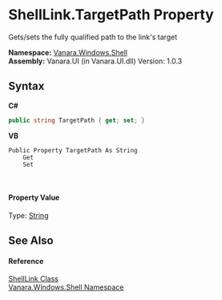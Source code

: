# ShellLink.TargetPath Property 
 

Gets/sets the fully qualified path to the link's target

**Namespace:**&nbsp;<a href="be182789-447d-1423-b31f-7fd1f1f04ab2">Vanara.Windows.Shell</a><br />**Assembly:**&nbsp;Vanara.UI (in Vanara.UI.dll) Version: 1.0.3

## Syntax

**C#**<br />
``` C#
public string TargetPath { get; set; }
```

**VB**<br />
``` VB
Public Property TargetPath As String
	Get
	Set
```

<br />

#### Property Value
Type: <a href="http://msdn2.microsoft.com/en-us/library/s1wwdcbf" target="_blank">String</a>

## See Also


#### Reference
<a href="89f142ea-a38c-21e5-1d8c-e787b266682e">ShellLink Class</a><br /><a href="be182789-447d-1423-b31f-7fd1f1f04ab2">Vanara.Windows.Shell Namespace</a><br />